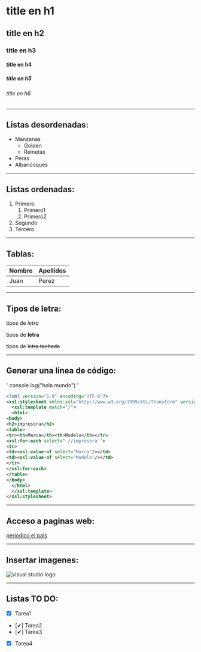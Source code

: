 <!-- Encabezados -->

# title en h1
## title en h2
### title en h3
#### title en h4
##### title en h5
###### title en h6
---
<!-- listas desordenadas -->
## Listas desordenadas:
* Manzanas
    * Golden
    * Reinetas
* Peras
* Albaricoques
---
<!-- Listas ordenadas -->
## Listas ordenadas:
1. Primero
    1. Primero1
    1. Primero2
2. Segundo
3. Tercero
---
<!-- tablas -->
## Tablas:
|Nombre|Apellidos|
|------|---------|
|Juan  |Perez    |

---
<!-- tipos de letra -->
## Tipos de letra:
tipos de *letra* 

tipos de **letra**

tipos de ~~letra tachada~~

---
<!-- generar una línea de codigo -->
## Generar una línea de código:
'
console.log("hola mundo")
'
```xml
<?xml version="1.0" encoding="UTF-8"?>
<xsl:stylesheet xmlns:xsl="http://www.w3.org/1999/XSL/Transform" version="1.0">
  <xsl:template match="/">
  <html>
<body>
<h2>impresora</h2>
<table>
<tr><th>Marca</th><th>Modelo</th></tr>
<xsl:for-each select=" //impresora ">
<tr>
<td><xsl:value-of select="Marca"/></td>
<td><xsl:value-of select="Modelo"/></td>
</tr>
</xsl:for-each>
</table>
</body>
  </html>
  </xsl:template>
</xsl:stylesheet>

```

---
<!-- Acceso a paginas web -->
## Acceso a paginas web:
[periodico el pais](https://www.elpais.es)

---
<!-- Insertar imagenes -->
## Insertar imagenes:
![visual studio logo](https://upload.wikimedia.org/wikipedia/commons/thumb/9/9a/Visual_Studio_Code_1.35_icon.svg/2048px-Visual_Studio_Code_1.35_icon.svg.png "VSC logo")

---

<!-- Listas TO DO -->
## Listas TO DO:
* [X] Tarea1
* [✔] Tarea2
* [✔] Tarea3
* [X] Tarea4
